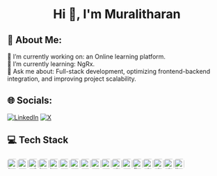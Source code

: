 <h1 align="center">Hi 👋, I'm Muralitharan</h1>

## 💫 About Me:

🔭 I’m currently working on: an Online learning platform.<br>🌱 I’m currently learning: NgRx.<br>💬 Ask me about: Full-stack development, optimizing frontend-backend integration, and improving project scalability.<br>

## 🌐 Socials:

[![LinkedIn](https://img.shields.io/badge/LinkedIn-%230077B5.svg?logo=linkedin&logoColor=white)](https://linkedin.com/in/dmmuralitharan) 
[![X](https://img.shields.io/badge/X-black.svg?logo=X&logoColor=white)](https://x.com/dmmuralitharan)

###

<h2 align="left">💻 Tech Stack</h2>

###

<div align="left" style="display:flex">
  <img src="https://img.shields.io/badge/HTML5-E34F26?logo=html5&logoColor=white&style=for-the-badge" height="23" style="border-radius:5px" alt="html5 logo"  />
  <img width="1" />
  <img src="https://img.shields.io/badge/CSS3-1572B6?logo=css3&logoColor=white&style=for-the-badge" height="23" style="border-radius:5px" alt="css3 logo"  />
  <img width="1" />
  <img src="https://img.shields.io/badge/Tailwind CSS-06B6D4?logo=tailwindcss&logoColor=black&style=for-the-badge" height="23" style="border-radius:5px" alt="tailwindcss logo"  />
  <img width="1" />
  <img src="https://img.shields.io/badge/Bootstrap-7952B3?logo=bootstrap&logoColor=white&style=for-the-badge" height="23" style="border-radius:5px" alt="bootstrap logo"  />
  <img width="1" />
  <img src="https://img.shields.io/badge/JavaScript-F7DF1E?logo=javascript&logoColor=black&style=for-the-badge" height="23" style="border-radius:5px" alt="javascript logo"  />
  <img width="1" />
  <img src="https://img.shields.io/badge/Angular-DD0031?logo=angular&logoColor=white&style=for-the-badge" height="23" style="border-radius:5px" alt="angularjs logo"  />
  <img width="1" />
  <img src="https://img.shields.io/badge/TypeScript-3178C6?logo=typescript&logoColor=white&style=for-the-badge" height="23" style="border-radius:5px" alt="typescript logo"  />
  <img width="1" />
  <img src="https://img.shields.io/badge/Node.js-339933?logo=nodedotjs&logoColor=white&style=for-the-badge" height="23" style="border-radius:5px" alt="nodejs logo"  />
  <img width="1" />
  <img src="https://img.shields.io/badge/MongoDB-47A248?logo=mongodb&logoColor=white&style=for-the-badge" height="23" style="border-radius:5px" alt="mongodb logo"  />
  <img width="1" />
  <img src="https://img.shields.io/badge/Express-000000?logo=express&logoColor=white&style=for-the-badge" height="23" style="border-radius:5px" alt="express logo"  />
  <img width="1" />
  <img src="https://img.shields.io/badge/PHP-777BB4?logo=php&logoColor=black&style=for-the-badge" height="23" style="border-radius:5px" alt="php logo"  />
  <img width="1" />
  <img src="https://img.shields.io/badge/MySQL-4479A1?logo=mysql&logoColor=white&style=for-the-badge" height="23" style="border-radius:5px" alt="mysql logo"  />
  <img width="1" />
  <img src="https://img.shields.io/badge/Flask-000000?logo=flask&logoColor=white&style=for-the-badge" height="23" style="border-radius:5px" alt="flask logo"  />
  <img width="1" />
  <img src="https://img.shields.io/badge/Git-F05032?logo=git&logoColor=white&style=for-the-badge" height="23" style="border-radius:5px" alt="git logo"  />
  <img width="1" />
  <img src="https://img.shields.io/badge/GitHub-181717?logo=github&logoColor=white&style=for-the-badge" height="23" style="border-radius:5px" alt="github logo"  />
  <img width="1" />
  <img src="https://img.shields.io/badge/GitHub Actions-2388FF?logo=githubactions&logoColor=white&style=for-the-badge" height="23" style="border-radius:5px" alt="githubactions logo"  />
  <img width="1" />
  <img src="https://img.shields.io/badge/Linux-FCC624?logo=linux&logoColor=black&style=for-the-badge" height="23" style="border-radius:5px" alt="linux logo"  />
</div>

###
